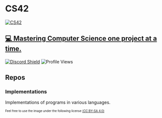# CS42

<a title="© Raimond Spekking" href="https://commons.wikimedia.org/wiki/File:Monitor_Commodore_CBM_3016_with_BASIC_program-0309.jpg"><img src="https://user-images.githubusercontent.com/64768475/170908488-416ec65f-1f5a-4c2d-ae6f-03bafe44e0f3.png" alt="CS42"/>


## 💻 Mastering Computer Science one project at a time.</p>


[![Discord Shield](https://discordapp.com/api/guilds/912686692891246613/widget.png?style=shield)](https://discord.gg/d6Bn6x6gPw) ![Profile Views](https://komarev.com/ghpvc/?username=CS-42&color=blue)




## Repos
### Implementations</a>
<p>Implementations of programs in various languages.</p>

<sub><sup>Feel free to use the image under the following license <a href="https://creativecommons.org/licenses/by-sa/4.0/">(CC BY-SA 4.0)</a></sub></sup>
